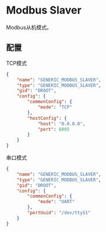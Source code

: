 <!--
 Copyright (C) 2024 wwhai

 This program is free software: you can redistribute it and/or modify
 it under the terms of the GNU Affero General Public License as
 published by the Free Software Foundation, either version 3 of the
 License, or (at your option) any later version.

 This program is distributed in the hope that it will be useful,
 but WITHOUT ANY WARRANTY; without even the implied warranty of
 MERCHANTABILITY or FITNESS FOR A PARTICULAR PURPOSE.  See the
 GNU Affero General Public License for more details.

 You should have received a copy of the GNU Affero General Public License
 along with this program.  If not, see <https://www.gnu.org/licenses/>.
-->

# Modbus Slaver
Modbus从机模式。
## 配置
TCP模式
```json
{
    "name": "GENERIC_MODBUS_SLAVER",
    "type": "GENERIC_MODBUS_SLAVER",
    "gid": "DROOT",
    "config": {
        "commonConfig": {
            "mode": "TCP"
        },
        "hostConfig": {
            "host": "0.0.0.0",
            "port": 6005
        }
    }
}
```
串口模式

```json
{
    "name": "GENERIC_MODBUS_SLAVER",
    "type": "GENERIC_MODBUS_SLAVER",
    "gid": "DROOT",
    "config": {
        "commonConfig": {
            "mode": "UART"
        },
        "portUuid": "/dev/ttyS1"
    }
}
```